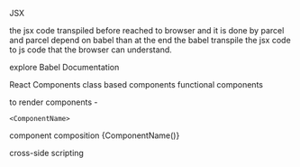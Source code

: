 
JSX

the jsx code transpiled before reached to browser and it is done by parcel and parcel depend on babel than at the end the babel transpile the jsx code to js code that the browser can understand.

explore Babel Documentation

React Components
class based components 
functional components

to render components - 
```JSX
<ComponentName>
```

component composition
{ComponentName()}

cross-side scripting
